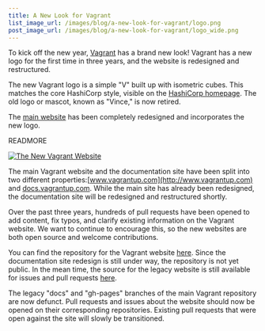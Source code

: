 ```yaml
---
title: A New Look for Vagrant
list_image_url: /images/blog/a-new-look-for-vagrant/logo.png
post_image_url: /images/blog/a-new-look-for-vagrant/logo_wide.png
---
```


To kick off the new year, [Vagrant](http://www.vagrantup.com) has a brand new look! Vagrant has a new logo for the first time in three years, and the website is redesigned and restructured.

The new Vagrant logo is a simple "V" built up with isometric cubes. This matches the core HashiCorp style, visible on the [HashiCorp homepage](http://www.hashicorp.com). The old logo or mascot, known as "Vince," is now retired.

The [main website](http://www.vagrantup.com) has been completely redesigned and incorporates the new logo.

READMORE

<div class="align-center">
<a href="http://www.vagrantup.com" title="The New Vagrant Website">
<img alt="The New Vagrant Website" src="/images/blog/a-new-look-for-vagrant/vagrantup.com.png" />
</a>
</div>

The main Vagrant website and the documentation site have been split into two different properties:[www.vagrantup.com](http://www.vagrantup.com) and [docs.vagrantup.com](http://docs.vagrantup.com). While the main site has already been redesigned, the documentation site will be redesigned and restructured shortly.

Over the past three years, hundreds of pull requests have been opened to add content, fix typos, and clarify existing information on the Vagrant website. We want to continue to encourage this, so the new websites are both open source and welcome contributions.

You can find the repository for the Vagrant website [here](https://github.com/hashicorp/www.vagrantup.com). Since the documentation site redesign is still under way, the repository is not yet public. In the mean time, the source for the legacy website is still available for issues and pull requests [here](https://github.com/hashicorp/vagrant-docs-old).

The legacy "docs" and "gh-pages" branches of the main Vagrant repository are now defunct. Pull requests and issues about the website should now be opened on their corresponding repositories. Existing pull requests that were open against the site will slowly be transitioned.
